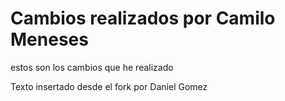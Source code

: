 # Cambios realizados por Camilo Meneses

estos son los cambios que he realizado

Texto insertado desde el fork por Daniel Gomez
